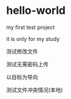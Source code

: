 # hello-world
my first test project 

it is only for my study

 测试修改文件

 测试无需密码上传
 
 以目标为导向
 
 测试文件冲突情况(本地)